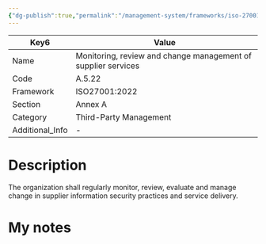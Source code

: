 ```yaml
---
{"dg-publish":true,"permalink":"/management-system/frameworks/iso-27001-2022/iso-27001-2022-a-5-22/","tags":["requirement"],"noteIcon":"1"}
---
```



<div><table class="dataview table-view-table"><thead class="table-view-thead"><tr class="table-view-tr-header"><th class="table-view-th"><span>Key</span><span class="dataview small-text">6</span></th><th class="table-view-th"><span>Value</span></th></tr></thead><tbody class="table-view-tbody"><tr><td><span>Name</span></td><td><span>Monitoring, review and change management of supplier services</span></td></tr><tr><td><span>Code</span></td><td><span>A.5.22</span></td></tr><tr><td><span>Framework</span></td><td><span>ISO27001:2022</span></td></tr><tr><td><span>Section</span></td><td><span>Annex A</span></td></tr><tr><td><span>Category</span></td><td><span>Third-Party Management</span></td></tr><tr><td><span>Additional_Info</span></td><td><span>-</span></td></tr></tbody></table></div>

# Description

The organization shall regularly monitor, review, evaluate and manage change in supplier information security practices and service delivery.

# My notes
